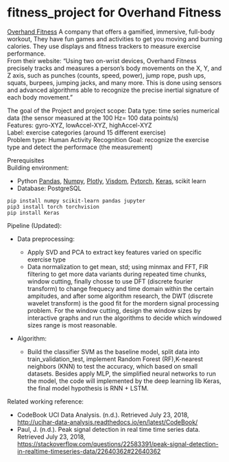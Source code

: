 # fitness_project for Overhand Fitness
[Overhand Fitness](http://overhandfitness.cn/en/home) 
A company that offers a gamified, immersive, full-body workout, They have fun games and activities to get you moving and burning calories. They use displays and fitness trackers to measure exercise performance.    
From their website: “Using two on-wrist devices, Overhand Fitness precisely tracks and measures a person’s body movements on the X, Y, and Z axis, such as punches (counts, speed, power), jump rope, push ups, squats, burpees, jumping jacks, and many more.  This is done using sensors and advanced algorithms able to recognize the precise inertial signature of each body movement.”      

The goal of the Project and project scope: 
Data type: time series numerical data (the sensor measured at the 100 Hz= 100 data points/s)   
Features: gyro-XYZ, lowAccel-XYZ, highAccel-XYZ  
Label: exercise categories (around 15 different exercise)  
Problem type: Human Activity Recognition 
Goal: recognize the exercise type and detect the performace (the measurement)

Prerequisites  
Building environment: 
* Python [Pandas](https://pandas.pydata.org), [Numpy](http://www.numpy.org), [Plotly](https://plot.ly/ipython-notebooks/cufflinks/), [Visdom](https://github.com/facebookresearch/visdom), [Pytorch](https://pytorch.org), [Keras](https://keras.io), scikit learn 
* Database: PostgreSQL 
```
pip install numpy scikit-learn pandas jupyter 
pip3 install torch torchvision 
pip install Keras
``` 
Pipeline (Updated): 
* Data preprocessing:
   * Apply SVD and PCA to extract key features varied on specific exercise type 
   * Data normalization to get mean, std; using minmax and FFT, FIR filtering to get more data variants during repeated time chunks, window cutting, finally chosse to use DFT (discrete fourier transform) to change frequecy and time domain within the certain ampitudes, and after some algorithm research, the DWT (discrete wavelet transform) is the good fit for the mordern signal processing problem. For the window cutting, design the window sizes by interactive graphs and run the algorithms to decide which windowed sizes range is most reasonable. 
   
* Algorithm: 
   * Build the classifier SVM as the baseline model, split data into train_validation_test, implement Random Forest (RF),K-nearest neighbors (KNN) to test the accuracy, which based on small datasets. Besides apply MLP, the simplified neural networks to run the model, the code will implemented by the deep learning lib Keras, the final model hypothesis is RNN + LSTM. 
   
Related working reference:  
- CodeBook UCI Data Analysis. (n.d.). Retrieved July 23, 2018, http://ucihar-data-analysis.readthedocs.io/en/latest/CodeBook/
- Paul, J. (n.d.). Peak signal detection in real time time series data. Retrieved July 23, 2018, https://stackoverflow.com/questions/22583391/peak-signal-detection-in-realtime-timeseries-data/22640362#22640362 
